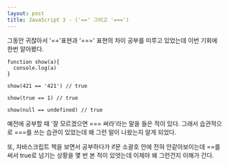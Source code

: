 ```yaml
---
layout: post
title: JavaScript 3 - ('==' 그리고 '===')
---
```



그동안 귀찮아서 '=='표현과 '===' 표현의 차이 공부를 미루고 있었는데 이번 기회에 한번 알아봤다. 
```
function show(a){
  console.log(a)
}

show(421 == '421') // true

show(true == 1) // true

show(null == undefined) // true
```

예전에 공부할 때 '잘 모르겠으면 === 써라'라는 말을 들은 적이 있다.
그래서 습관적으로 ===를 쓰는 습관이 있었는데 왜 그런 말이 나왔는지 알게 되었다.

또, 자바스크립트 책을 보면서 공부하다가 if문 소괄호 안에 전혀 안같아보이는데 ==를 써서 true로 넘기는 상황을 몇 번 본 적이 있엇는데
이제야 왜 그런건지 이해가 간다.


